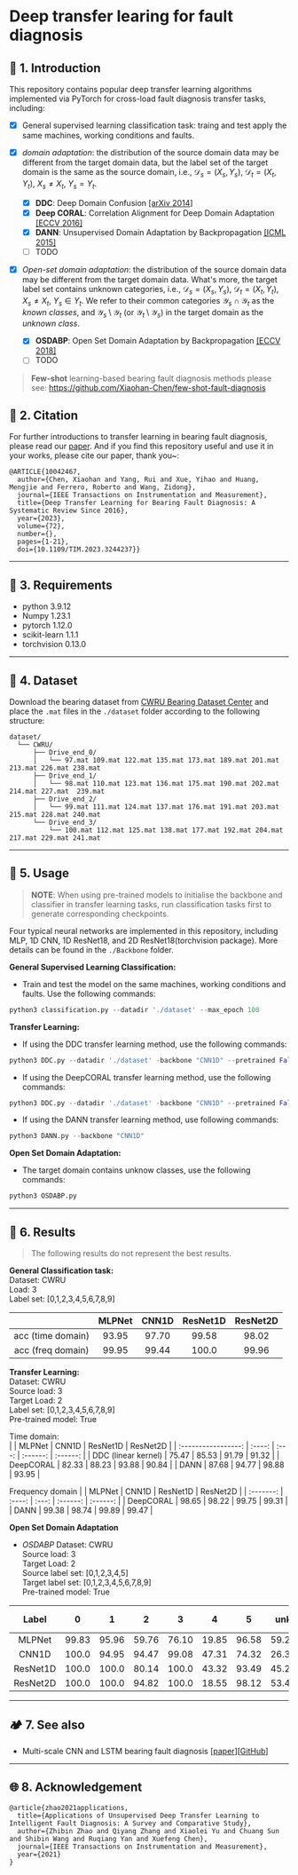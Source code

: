 # Deep transfer learing for fault diagnosis

## :book: 1. Introduction
This repository contains popular deep transfer learning algorithms implemented via PyTorch for cross-load fault diagnosis transfer tasks, including:  

- [x] General supervised learning classification task: traing and test apply the same machines, working conditions and faults.

- [x] *domain adaptation*: the distribution of the source domain data may be different from the target domain data, but the label set of the target domain is the same as the source domain, i.e., $\mathcal{D} _{s}=(X_s,Y_s)$, $\mathcal{D} _{t}=(X_t,Y_t)$, $X_s \ne X_t$, $Y_s = Y_t$.
  - [x] **DDC**: Deep Domain Confusion [[arXiv 2014]](https://arxiv.org/pdf/1412.3474.pdf)
  - [x] **Deep CORAL**: Correlation Alignment for Deep Domain Adaptation [[ECCV 2016]](https://arxiv.org/abs/1607.01719)
  - [x] **DANN**: Unsupervised Domain Adaptation by Backpropagation [[ICML 2015]](http://proceedings.mlr.press/v37/ganin15.pdf)
  - [ ] TODO

- [x] *Open-set domain adaptation*: the distribution of the source domain data may be different from the target domain data. What's more, the target label set contains unknown categories, i.e., $\mathcal{D} _{s}=(X_s,Y_s)$, $\mathcal{D} _{t}=(X_t,Y_t)$, $X_s \ne X_t$, $Y_s \in Y_t$. We refer to their common categories $\mathcal{Y}_s\cap \mathcal{Y}_t$ as the *known classes*, and $\mathcal{Y}_s\setminus \mathcal{Y}_t$ (or $\mathcal{Y}_t\setminus \mathcal{Y}_s$) in the target domain as the *unknown class*.
  - [x] **OSDABP**: Open Set Domain Adaptation by Backpropagation [[ECCV 2018]](http://openaccess.thecvf.com/content_ECCV_2018/papers/Kuniaki_Saito_Adversarial_Open_Set_ECCV_2018_paper.pdf)
  - [ ] TODO

> **Few-shot** learning-based bearing fault diagnosis methods please see: https://github.com/Xiaohan-Chen/few-shot-fault-diagnosis

## :balloon: 2. Citation

For further introductions to transfer learning in bearing fault diagnosis, please read our [paper](https://ieeexplore.ieee.org/document/10042467). And if you find this repository useful and use it in your works, please cite our paper, thank you~:
```
@ARTICLE{10042467,
  author={Chen, Xiaohan and Yang, Rui and Xue, Yihao and Huang, Mengjie and Ferrero, Roberto and Wang, Zidong},
  journal={IEEE Transactions on Instrumentation and Measurement}, 
  title={Deep Transfer Learning for Bearing Fault Diagnosis: A Systematic Review Since 2016}, 
  year={2023},
  volume={72},
  number={},
  pages={1-21},
  doi={10.1109/TIM.2023.3244237}}
```

---
## :wrench: 3. Requirements
- python 3.9.12
- Numpy 1.23.1
- pytorch 1.12.0
- scikit-learn 1.1.1
- torchvision 0.13.0

---
## :handbag: 4. Dataset
Download the bearing dataset from [CWRU Bearing Dataset Center](https://engineering.case.edu/bearingdatacenter/48k-drive-end-bearing-fault-data) and place the `.mat` files in the `./dataset` folder according to the following structure:
```
dataset/
  └── CWRU/
      ├── Drive_end_0/
      │   └── 97.mat 109.mat 122.mat 135.mat 173.mat 189.mat 201.mat 213.mat 226.mat 238.mat
      ├── Drive_end_1/
      │   └── 98.mat 110.mat 123.mat 136.mat 175.mat 190.mat 202.mat 214.mat 227.mat  239.mat
      ├── Drive_end_2/
      │   └── 99.mat 111.mat 124.mat 137.mat 176.mat 191.mat 203.mat 215.mat 228.mat 240.mat
      └── Drive_end_3/
          └── 100.mat 112.mat 125.mat 138.mat 177.mat 192.mat 204.mat 217.mat 229.mat 241.mat
```

---
## :pencil: 5. Usage
> **NOTE**: When using pre-trained models to initialise the backbone and classifier in transfer learning tasks, run classification tasks first to generate corresponding checkpoints.

Four typical neural networks are implemented in this repository, including MLP, 1D CNN, 1D ResNet18, and 2D ResNet18(torchvision package). More details can be found in the `./Backbone` folder.

**General Supervised Learning Classification:**
- Train and test the model on the same machines, working conditions and faults. Use the following commands:
```python
python3 classification.py --datadir './dataset' --max_epoch 100
```

**Transfer Learning:**
- If using the DDC transfer learning method, use the following commands:
```python
python3 DDC.py --datadir './dataset' -backbone "CNN1D" --pretrained False --kernel 'Linear'
```
- If using the DeepCORAL transfer learning method, use the following commands:
```python
python3 DDC.py --datadir './dataset' -backbone "CNN1D" --pretrained False --kernel 'CORAL'
```
- If using the DANN transfer learning method, use following commands:
```python
python3 DANN.py --backbone "CNN1D"
```
**Open Set Domain Adaptation:**
- The target domain contains unknow classes, use the following commands:
```python
python3 OSDABP.py
```
---
## :flashlight: 6. Results
> The following results do not represent the best results.

**General Classification task:**  
Dataset: CWRU  
Load: 3  
Label set: [0,1,2,3,4,5,6,7,8,9]  

|                   | MLPNet | CNN1D | ResNet1D | ResNet2D |
| :---------------: | :----: | :---: | :------: | :------: |
| acc (time domain) | 93.95  | 97.70 |  99.58   |  98.02   |
| acc (freq domain) | 99.95  | 99.44 |  100.0   |  99.96   |

**Transfer Learning:**  
Dataset: CWRU  
Source load: 3  
Target Load: 2  
Label set: [0,1,2,3,4,5,6,7,8,9]  
Pre-trained model: True  

Time domain:  
|                     | MLPNet | CNN1D | ResNet1D | ResNet2D |
| :-----------------: | :----: | :---: | :------: | :------: |
| DDC (linear kernel) | 75.47  | 85.53 |  91.79   |  91.32   |
|      DeepCORAL      | 82.33  | 88.23 |  93.88   |  90.84   |
|        DANN         | 87.68  | 94.77 |  98.88   |  93.95   |

Frequency domain
|           | MLPNet | CNN1D | ResNet1D | ResNet2D |
| :-------: | :----: | :---: | :------: | :------: |
| DeepCORAL | 98.65  | 98.22 |  99.75   |  99.31   |
|   DANN    | 99.38  | 98.74 |  99.89   |  99.47   |

**Open Set Domain Adaptation**  
- *OSDABP*
Dataset: CWRU  
Source load: 3  
Target Load: 2  
Source label set: [0,1,2,3,4,5]  
Target label set: [0,1,2,3,4,5,6,7,8,9]  
Pre-trained model: True  

|  Label   |   0   |   1   |   2   |   3   |   4   |   5   |  unk  | All   | Only known |
| :------: | :---: | :---: | :---: | :---: | :---: | :---: | :---: | ----- | ---------- |
|  MLPNet  | 99.83 | 95.96 | 59.76 | 76.10 | 19.85 | 96.58 | 59.21 | 70.21 | 75.99      |
|  CNN1D   | 100.0 | 94.95 | 94.47 | 99.08 | 47.31 | 74.32 | 26.36 | 61.75 | 85.35      |
| ResNet1D | 100.0 | 100.0 | 80.14 | 100.0 | 43.32 | 93.49 | 45.22 | 70.04 | 86.58      |
| ResNet2D | 100.0 | 100.0 | 94.82 | 100.0 | 18.55 | 98.12 | 53.42 | 72.95 | 85.96      |


---
## :camping: 7. See also
- Multi-scale CNN and LSTM bearing fault diagnosis [[paper](https://link.springer.com/article/10.1007/s10845-020-01600-2)][[GitHub](https://github.com/Xiaohan-Chen/baer_fault_diagnosis)]

---
## :globe_with_meridians: 8. Acknowledgement

```
@article{zhao2021applications,
  title={Applications of Unsupervised Deep Transfer Learning to Intelligent Fault Diagnosis: A Survey and Comparative Study},
  author={Zhibin Zhao and Qiyang Zhang and Xiaolei Yu and Chuang Sun and Shibin Wang and Ruqiang Yan and Xuefeng Chen},
  journal={IEEE Transactions on Instrumentation and Measurement},
  year={2021}
}
```